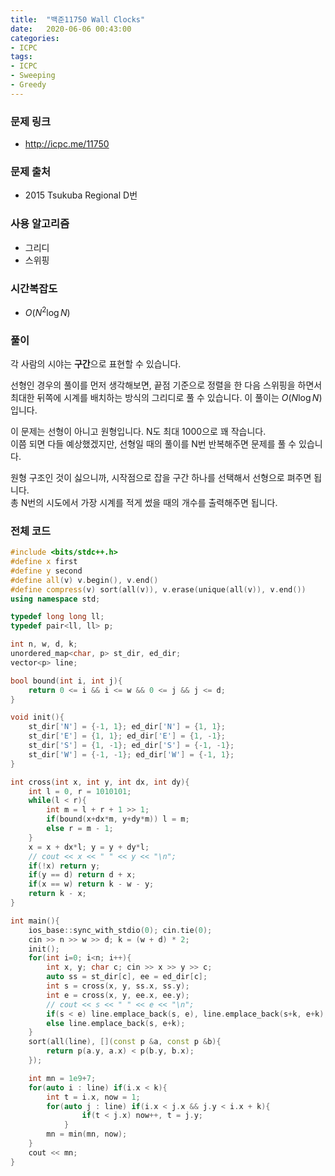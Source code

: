 ```yaml
---
title:  "백준11750 Wall Clocks"
date:   2020-06-06 00:43:00
categories:
- ICPC
tags:
- ICPC
- Sweeping
- Greedy
---
```


### 문제 링크
* http://icpc.me/11750

### 문제 출처
* 2015 Tsukuba Regional D번

### 사용 알고리즘
* 그리디
* 스위핑

### 시간복잡도
* $O(N^2 \log N)$

### 풀이
각 사람의 시야는 **구간**으로 표현할 수 있습니다.

선형인 경우의 풀이를 먼저 생각해보면, 끝점 기준으로 정렬을 한 다음 스위핑을 하면서 최대한 뒤쪽에 시계를 배치하는 방식의 그리디로 풀 수 있습니다. 이 풀이는 $O(N \log N)$입니다.

이 문제는 선형이 아니고 원형입니다. N도 최대 1000으로 꽤 작습니다.<br>
이쯤 되면 다들 예상했겠지만, 선형일 때의 풀이를 N번 반복해주면 문제를 풀 수 있습니다.

원형 구조인 것이 싫으니까, 시작점으로 잡을 구간 하나를 선택해서 선형으로 펴주면 됩니다.<br>
총 N번의 시도에서 가장 시계를 적게 썼을 때의 개수를 출력해주면 됩니다.

### 전체 코드
```cpp
#include <bits/stdc++.h>
#define x first
#define y second
#define all(v) v.begin(), v.end()
#define compress(v) sort(all(v)), v.erase(unique(all(v)), v.end())
using namespace std;

typedef long long ll;
typedef pair<ll, ll> p;

int n, w, d, k;
unordered_map<char, p> st_dir, ed_dir;
vector<p> line;

bool bound(int i, int j){
    return 0 <= i && i <= w && 0 <= j && j <= d;
}

void init(){
    st_dir['N'] = {-1, 1}; ed_dir['N'] = {1, 1};
    st_dir['E'] = {1, 1}; ed_dir['E'] = {1, -1};
    st_dir['S'] = {1, -1}; ed_dir['S'] = {-1, -1};
    st_dir['W'] = {-1, -1}; ed_dir['W'] = {-1, 1};
}

int cross(int x, int y, int dx, int dy){
    int l = 0, r = 1010101;
    while(l < r){
        int m = l + r + 1 >> 1;
        if(bound(x+dx*m, y+dy*m)) l = m;
        else r = m - 1;
    }
    x = x + dx*l; y = y + dy*l;
    // cout << x << " " << y << "\n";
    if(!x) return y;
    if(y == d) return d + x;
    if(x == w) return k - w - y;
    return k - x;
}

int main(){
    ios_base::sync_with_stdio(0); cin.tie(0);
    cin >> n >> w >> d; k = (w + d) * 2;
    init();
    for(int i=0; i<n; i++){
        int x, y; char c; cin >> x >> y >> c;
        auto ss = st_dir[c], ee = ed_dir[c];
        int s = cross(x, y, ss.x, ss.y);
        int e = cross(x, y, ee.x, ee.y);
        // cout << s << " " << e << "\n";
        if(s < e) line.emplace_back(s, e), line.emplace_back(s+k, e+k);
        else line.emplace_back(s, e+k);
    }
    sort(all(line), [](const p &a, const p &b){
        return p(a.y, a.x) < p(b.y, b.x);
    });

    int mn = 1e9+7;
    for(auto i : line) if(i.x < k){
        int t = i.x, now = 1;
        for(auto j : line) if(i.x < j.x && j.y < i.x + k){
                if(t < j.x) now++, t = j.y;
            }
        mn = min(mn, now);
    }
    cout << mn;
}
```
